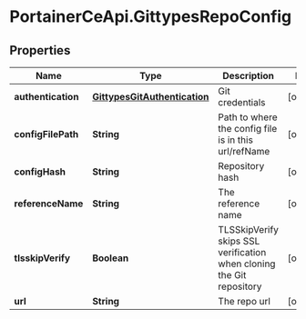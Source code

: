 # PortainerCeApi.GittypesRepoConfig

## Properties
Name | Type | Description | Notes
------------ | ------------- | ------------- | -------------
**authentication** | [**GittypesGitAuthentication**](GittypesGitAuthentication.md) | Git credentials | [optional] 
**configFilePath** | **String** | Path to where the config file is in this url/refName | [optional] 
**configHash** | **String** | Repository hash | [optional] 
**referenceName** | **String** | The reference name | [optional] 
**tlsskipVerify** | **Boolean** | TLSSkipVerify skips SSL verification when cloning the Git repository | [optional] 
**url** | **String** | The repo url | [optional] 


